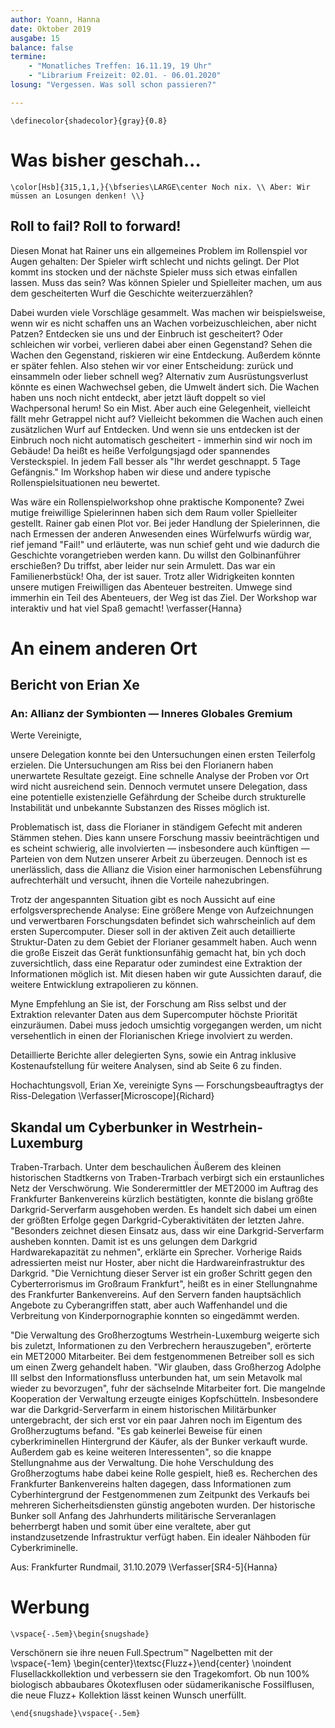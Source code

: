```yaml
---
author: Yoann, Hanna
date: Oktober 2019
ausgabe: 15
balance: false
termine:
    - "Monatliches Treffen: 16.11.19, 19 Uhr"
    - "Librarium Freizeit: 02.01. - 06.01.2020"
losung: "Vergessen. Was soll schon passieren?"

---
```


```{=tex}
\definecolor{shadecolor}{gray}{0.8}
```

# Was bisher geschah...
```{=tex}
\color[Hsb]{315,1,1,}{\bfseries\LARGE\center Noch nix. \\ Aber: Wir müssen an Losungen denken! \\}
```

## Roll to fail? Roll to forward!
Diesen Monat hat Rainer uns ein allgemeines Problem im Rollenspiel vor Augen gehalten: Der Spieler wirft schlecht und nichts gelingt.
Der Plot kommt ins stocken und der nächste Spieler muss sich etwas einfallen lassen.
Muss das sein?
Was können Spieler und Spielleiter machen, um aus dem gescheiterten Wurf die Geschichte weiterzuerzählen?

Dabei wurden viele Vorschläge gesammelt.
Was machen wir beispielsweise, wenn wir es nicht schaffen uns an Wachen vorbeizuschleichen, aber nicht Patzen?
Entdecken sie uns und der Einbruch ist gescheitert?
Oder schleichen wir vorbei, verlieren dabei aber einen Gegenstand?
Sehen die Wachen den Gegenstand, riskieren wir eine Entdeckung.
Außerdem könnte er später fehlen.
Also stehen wir vor einer Entscheidung: zurück und einsammeln oder lieber schnell weg?
Alternativ zum Ausrüstungsverlust könnte es einen Wachwechsel geben, die Umwelt ändert sich.
Die Wachen haben uns noch nicht entdeckt, aber jetzt läuft doppelt so viel Wachpersonal herum!
So ein Mist.
Aber auch eine Gelegenheit, vielleicht fällt mehr Getrappel nicht auf?
Vielleicht bekommen die Wachen auch einen zusätzlichen Wurf auf Entdecken.
Und wenn sie uns entdecken ist der Einbruch noch nicht automatisch gescheitert - immerhin sind wir noch im Gebäude!
Da heißt es heiße Verfolgungsjagd oder spannendes Versteckspiel.
In jedem Fall besser als "Ihr werdet geschnappt. 5 Tage Gefängnis."
Im Workshop haben wir diese und andere typische Rollenspielsituationen neu bewertet.

Was wäre ein Rollenspielworkshop ohne praktische Komponente? Zwei mutige freiwillige Spielerinnen haben sich dem Raum voller Spielleiter gestellt. Rainer gab einen Plot vor.
Bei jeder Handlung der Spielerinnen, die nach Ermessen der anderen Anwesenden eines Würfelwurfs würdig war, rief jemand "Fail!" und erläuterte, was nun schief geht und wie dadurch die Geschichte vorangetrieben werden kann.
Du willst den Golbinanführer erschießen?
Du triffst, aber leider nur sein Armulett.
Das war ein Familienerbstück! Oha, der ist sauer.
Trotz aller Widrigkeiten konnten unsere mutigen Freiwilligen das Abenteuer bestreiten.
Umwege sind immerhin ein Teil des Abenteuers, der Weg ist das Ziel.
Der Workshop war interaktiv und hat viel Spaß gemacht!
\verfasser{Hanna}

# An einem anderen Ort

## Bericht von Erian Xe
### An: Allianz der Symbionten — Inneres Globales Gremium
Werte Vereinigte,

unsere Delegation konnte bei den Untersuchungen einen ersten Teilerfolg erzielen. Die Untersuchungen am Riss bei den Florianern haben unerwartete Resultate gezeigt. Eine schnelle Analyse der Proben vor Ort wird nicht ausreichend sein. Dennoch vermutet unsere Delegation, dass eine potentielle existenzielle Gefährdung der Scheibe durch strukturelle Instabilität und unbekannte Substanzen des Risses möglich ist.

Problematisch ist, dass die Florianer in ständigem Gefecht mit anderen Stämmen stehen. Dies kann unsere Forschung massiv beeinträchtigen und es scheint schwierig, alle involvierten — insbesondere auch künftigen — Parteien von dem Nutzen unserer Arbeit zu überzeugen. Dennoch ist es unerlässlich, dass die Allianz die Vision einer harmonischen Lebensführung aufrechterhält und versucht, ihnen die Vorteile nahezubringen.

Trotz der angespannten Situation gibt es noch Aussicht auf eine erfolgsversprechende Analyse: Eine größere Menge von Aufzeichnungen und verwertbaren Forschungsdaten befindet sich wahrscheinlich auf dem ersten Supercomputer. Dieser soll in der aktiven Zeit auch detaillierte Struktur-Daten zu dem Gebiet der Florianer gesammelt haben. Auch wenn die große Eiszeit das Gerät funktionsunfähig gemacht hat, bin ych doch zuversichtlich, dass eine Reparatur oder zumindest eine Extraktion der Informationen möglich ist. Mit diesen haben wir gute Aussichten darauf, die weitere Entwicklung extrapolieren zu können.

Myne Empfehlung an Sie ist, der Forschung am Riss selbst und der Extraktion relevanter Daten aus dem Supercomputer höchste Priorität einzuräumen. Dabei muss jedoch umsichtig vorgegangen werden, um nicht versehentlich in einen der Florianischen Kriege involviert zu werden.

Detaillierte Berichte aller delegierten Syns, sowie ein Antrag inklusive Kostenaufstellung für weitere Analysen, sind ab Seite 6 zu finden.

Hochachtungsvoll,
Erian Xe, vereinigte Syns — Forschungsbeauftragtys der Riss-Delegation
\Verfasser[Microscope]{Richard}

## Skandal um Cyberbunker in Westrhein-Luxemburg
Traben-Trarbach. Unter dem beschaulichen Äußerem des kleinen historischen Stadtkerns von Traben-Trarbach verbirgt sich ein erstaunliches Netz der Verschwörung.
Wie Sonderermittler der MET2000 im Auftrag des Frankfurter Bankenvereins kürzlich bestätigten, konnte die bislang größte Darkgrid-Serverfarm ausgehoben werden.
Es handelt sich dabei um einen der größten Erfolge gegen Darkgrid-Cyberaktivitäten der letzten Jahre.
"Besonders zeichnet diesen Einsatz aus, dass wir eine Darkgrid-Serverfarm ausheben konnten. Damit ist es uns gelungen dem Darkgrid Hardwarekapazität zu nehmen", erklärte ein Sprecher.
Vorherige Raids adressierten meist nur Hoster, aber nicht die Hardwareinfrastruktur des Darkgrid.
"Die Vernichtung dieser Server ist ein großer Schritt gegen den Cyberterrorismus im Großraum Frankfurt", heißt es in einer Stellungnahme des Frankfurter Bankenvereins.
Auf den Servern fanden hauptsächlich Angebote zu Cyberangriffen statt, aber auch Waffenhandel und die Verbreitung von Kinderpornographie konnten so eingedämmt werden.

"Die Verwaltung des Großherzogtums Westrhein-Luxemburg weigerte sich bis zuletzt, Informationen zu den Verbrechern herauszugeben", erörterte ein MET2000 Mitarbeiter.
Bei dem festgenommenen Betreiber soll es sich um einen Zwerg gehandelt haben.
"Wir glauben, dass Großherzog Adolphe III selbst den Informationsfluss unterbunden hat, um sein Metavolk mal wieder zu bevorzugen", fuhr der säch­selnde Mitarbeiter fort.
Die mangelnde Kooperation der Verwaltung erzeugte einiges Kopfschütteln.
Insbesondere war die Darkgrid-Serverfarm in einem historischen Militärbunker untergebracht, der sich erst vor ein paar Jahren noch im Eigentum des Großherzugtums befand.
"Es gab keinerlei Beweise für einen cyberkriminellen Hintergrund der Käufer, als der Bunker verkauft wurde. Außerdem gab es keine weiteren Interessenten", so die knappe Stellungnahme aus der Verwaltung.
Die hohe Verschuldung des Großherzogtums habe dabei keine Rolle gespielt, hieß es.
Recherchen des Frankfurter Bankenvereins halten dagegen, dass Informationen zum Cyberhintergrund der Festgenommenen zum Zeitpunkt des Verkaufs bei mehreren Sicherheitsdiensten günstig angeboten wurden.
Der historische Bunker soll Anfang des Jahrhunderts militärische Serveranlagen beherrbergt haben und somit über eine veraltete, aber gut instandzusetzende Infrastruktur verfügt haben.
Ein idealer Nähboden für Cyberkriminelle.

 Aus: Frankfurter Rundmail, 31.10.2079
\Verfasser[SR4-5]{Hanna}

# Werbung

```{=tex}
\vspace{-.5em}\begin{snugshade}
```
Verschönern sie ihre neuen Full.Spectrum™ Nagelbetten mit der
\vspace{-1em}
\begin{center}\textsc{Fluzz+}\end{center} \noindent Flusellackkollektion und verbessern sie den Tragekomfort. Ob nun 100% biologisch abbaubares Ökotexflusen oder südamerikanische Fossilflusen, die neue Fluzz+ Kollektion lässt keinen Wunsch unerfüllt.  
```{=tex}
\end{snugshade}\vspace{-.5em}
```
